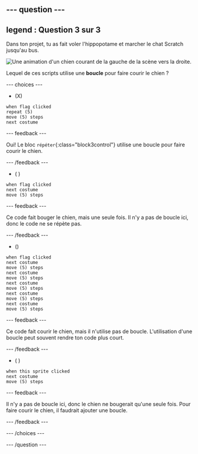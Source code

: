 --- question ---
---
legend : Question 3 sur 3
---

Dans ton projet, tu as fait voler l'hippopotame et marcher le chat Scratch jusqu'au bus.

![Une animation d'un chien courant de la gauche de la scène vers la droite.](images/dog-run.gif)

Lequel de ces scripts utilise une **boucle** pour faire courir le chien ?

--- choices ---

- (X)
```blocks3
when flag clicked
repeat (5)
move (5) steps
next costume
```

  --- feedback ---

Oui! Le bloc `répéter`{:class="block3control"} utilise une boucle pour faire courir le chien.

  --- /feedback ---

- ( )
```blocks3
when flag clicked 
next costume
move (5) steps
```

  --- feedback ---

Ce code fait bouger le chien, mais une seule fois. Il n'y a pas de boucle ici, donc le code ne se répète pas.

  --- /feedback ---

- ()
```blocks3
when flag clicked
next costume
move (5) steps
next costume
move (5) steps
next costume
move (5) steps
next costume
move (5) steps
next costume
move (5) steps
```

  --- feedback ---

Ce code fait courir le chien, mais il n'utilise pas de boucle. L'utilisation d'une boucle peut souvent rendre ton code plus court.

  --- /feedback ---

- ( )
```blocks3
when this sprite clicked 
next costume
move (5) steps
```

  --- feedback ---

Il n'y a pas de boucle ici, donc le chien ne bougerait qu'une seule fois. Pour faire courir le chien, il faudrait ajouter une boucle.

  --- /feedback ---

--- /choices ---

--- /question ---
